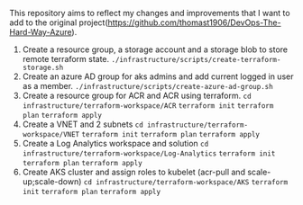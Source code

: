 This repository aims to reflect my changes and improvements that I want to add to the original project(https://github.com/thomast1906/DevOps-The-Hard-Way-Azure).

1. Create a resource group, a storage account and a storage blob to store remote terraform state.
```./infrastructure/scripts/create-terraform-storage.sh```
2. Create an azure AD group for aks admins and add current logged in user as a member.
```./infrastructure/scripts/create-azure-ad-group.sh```
3. Create a resource group for ACR and ACR using terraform.
``` cd infrastructure/terraform-workspace/ACR ```
``` terraform init ```
``` terraform plan ```
``` terraform apply ```
4. Create a VNET and 2 subnets
``` cd infrastructure/terraform-workspace/VNET ```
``` terraform init ```
``` terraform plan ```
``` terraform apply ```
5. Create a Log Analytics workspace and solution
``` cd infrastructure/terraform-workspace/Log-Analytics ```
``` terraform init ```
``` terraform plan ```
``` terraform apply ```
5. Create AKS cluster and assign roles to kubelet (acr-pull and scale-up;scale-down)
``` cd infrastructure/terraform-workspace/AKS ```
``` terraform init ```
``` terraform plan ```
``` terraform apply ```
